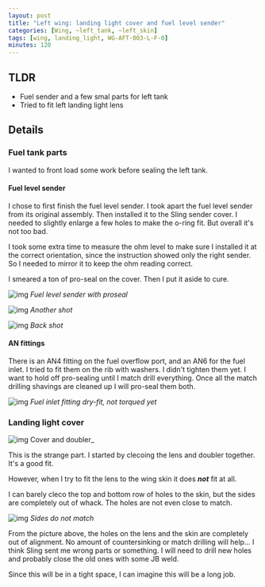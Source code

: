 ```yaml
---
layout: post
title: "Left wing: landing light cover and fuel level sender"
categories: [Wing, ~left_tank, ~left_skin]
tags: [wing, landing_light, WG-AFT-003-L-F-0]
minutes: 120
---
```


## TLDR

- Fuel sender and a few smal parts for left tank
- Tried to fit left landing light lens

## Details

### Fuel tank parts

I wanted to front load some work before sealing the left tank.

#### Fuel level sender

I chose to first finish the fuel level sender. I took apart the fuel level sender from its original assembly. Then installed it to the Sling sender cover. I needed to slightly enlarge a few holes to make the o-ring fit. But overall it's not too bad.

I took some extra time to measure the ohm level to make sure I installed it at the correct orientation, since the instruction showed only the right sender. So I needed to mirror it to keep the ohm reading correct.

I smeared a ton of pro-seal on the cover. Then I put it aside to cure.

![img](https://lh3.googleusercontent.com/pw/AP1GczOpHUvqT_MuJiI9oDsMLCagBbv7Trixo-YtAq-vUdWn9e10WkGy4JLl8QqUnGAchGrM-9l8r0_nyfkbmHRyKlpjIFzLAJT-dn3FkPH6Aacg3XRVUgYYXDKka7NzPKzfiigFjYxdufbqtX9iiFCj1H_YUA=w2274-h1712-s-no-gm?authuser=3)
_Fuel level sender with proseal_

![img](https://lh3.googleusercontent.com/pw/AP1GczOVv8roeA0unOk--RtjalbuQwGdSZd1p_iwU4_sWeov06y8kDLwT0of_u1NU0JDfoTx4cuguTWil5edYbmEm-viY_Q3TAvj2gqh-odCeRH9BtE8aPlIALwGiYfnSaAMXa3i4G55GPYCS206Cd27N0yxWA=w2274-h1712-s-no-gm?authuser=3)
_Another shot_

![img](https://lh3.googleusercontent.com/pw/AP1GczP_t-yQbTSlRZBOS_E4vXsk4ifY6At1ODsRUl_mNzK5QMvx33sx3WsttlfEkYfVO8Ueg2pz3p9Qgy8dPN_UlsdJqWpCQF5JxLWcJ4uxeINcYSx6K16US1AOpacrmzj4C7COqYv_ILaakuShZ4aR7zAbTQ=w1290-h1712-s-no-gm?authuser=3)
_Back shot_

#### AN fittings

There is an AN4 fitting on the fuel overflow port, and an AN6 for the fuel inlet. I tried to fit them on the rib with washers. I didn't tighten them yet. I want to hold off pro-sealing until I match drill everything. Once all the match drilling shavings are cleaned up I will pro-seal them both.

![img](https://lh3.googleusercontent.com/pw/AP1GczPNsJWo1QXIhGffoKG88nBMpRQ9pVAMVkIe1MYytqW1F2cBTy6zODQZPGgEahfvzArcpRZ5EhMpoKtOEWYQ5xySDuP0spEOpZoST7vLEvJj7XBHyEzvqVue3J_VczwQGuFzCk4-cXs49RqmyPsY9Rq5bw=w2274-h1712-s-no-gm?authuser=3)
_Fuel inlet fitting dry-fit, not torqued yet_

### Landing light cover

![img](https://lh3.googleusercontent.com/pw/AP1GczPFA5BD7lFo3lN_Xcbh7sICmGYSgr3tRU1uSiL8_SzwAtfdMBybldQudnaALHiilEYht1B8uRaq4UU6tOh5LmuEsDqapkNrsl1fSPoM6hj2SwelpIBzDIJ7dorKrijsXnbEhv07MUwHfYXnoEJpTutEtQ=w2274-h1712-s-no-gm?authuser=3)
Cover and doubler\_

This is the strange part. I started by clecoing the lens and doubler together. It's a good fit.

However, when I try to fit the lens to the wing skin it does **_not_** fit at all.

I can barely cleco the top and bottom row of holes to the skin, but the sides are completely out of whack. The holes are not even close to match.

![img](https://lh3.googleusercontent.com/pw/AP1GczNTV4_C9eU4LtjsLa4_kK-qBUcWhQsfItjHS3cRs9HfoOSiiM8dOVZywfVY1yyc9TO9PKP1k4j10Ttcc9tHuATSEunV8OkrTE9k66oBoh83h7fQNiUtEmg6s0qJRFWz7wpOVU5ERsfqmBV4fWXqrfgkww=w2274-h1712-s-no-gm?authuser=3)
_Sides do not match_

From the picture above, the holes on the lens and the skin are completely out of alignment. No amount of countersinking or match drilling will help... I think Sling sent me wrong parts or something. I will need to drill new holes and probably close the old ones with some JB weld.

Since this will be in a tight space, I can imagine this will be a long job.
